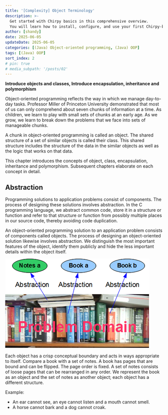 ```yaml
---
title: '[Complexity] Object Terminology'
description: >-
  Get started with Chirpy basics in this comprehensive overview.
  You will learn how to install, configure, and use your first Chirpy-based website, as well as deploy it to a web server.
author: [shandy]
date: 2025-06-05
updateDate: 2025-06-05
categories: [(Java) Object-oriented programming, (Java) OOP]
tags: [(Java) OOP]
sort_index: 2
# pin: true
# media_subpath: '/posts/02'
---
```


**Introduce objects and classes, Introduce encapsulation, inheritance and polymorphism**

Object-oriented programming reflects the way in which we manage day-to-day tasks. Professor Miller of Princeton University demonstrated that most of us can only comprehend about seven chunks of information at a time. As children, we learn to play with small sets of chunks at an early age. As we grow, we learn to break down the problems that we face into sets of manageable chunks.

A chunk in object-oriented programming is called an object. The shared structure of a set of similar objects is called their class. This shared structure includes the structure of the data in the similar objects as well as the logic that works on that data.

This chapter introduces the concepts of object, class, encapsulation, inheritance and polymorphism. Subsequent chapters elaborate on each concept in detail.

## Abstraction

Programming solutions to application problems consist of components. The process of designing these solutions involves abstraction. In the C programming language, we abstract common code, store it in a structure or function and refer to that structure or function from possibly multiple places in our source code, thereby avoiding code duplication.

An object-oriented programming solution to an application problem consists of components called objects. The process of designing an object-oriented solution likewise involves abstraction. We distinguish the most important features of the object, identify them publicly and hide the less important details within the object itself.

![alt text](assets/img/PRO192/OOP/oop-3.png)

Each object has a crisp conceptual boundary and acts in ways appropriate to itself. Compare a book with a set of notes. A book has pages that are bound and can be flipped. The page order is fixed. A set of notes consists of loose pages that can be rearranged in any order. We represent the book as an object and the set of notes as another object; each object has a different structure.

Example:
- An ear cannot see, an eye cannot listen and a mouth cannot smell.
- A horse cannot bark and a dog cannot croak.

## 